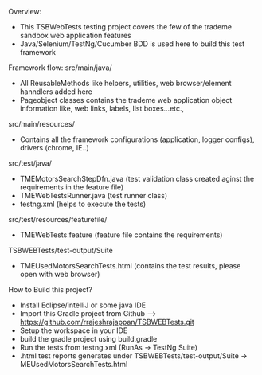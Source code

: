 Overview:

- This TSBWebTests testing project covers the few of the trademe sandbox web application features
- Java/Selenium/TestNg/Cucumber BDD is used here to build this test framework

Framework flow:
src/main/java/
 - All ReusableMethods like helpers, utilities, web browser/element hanndlers added here
 - Pageobject classes contains the trademe web application object information like, web links, labels, list boxes...etc.,

src/main/resources/ 
- Contains all the framework configurations (application, logger configs), drivers (chrome, IE..)

src/test/java/
 - TMEMotorsSearchStepDfn.java (test validation class created aginst the requirements in the feature file)
 - TMEWebTestsRunner.java (test runner class)
 - testng.xml (helps to execute the tests)

src/test/resources/featurefile/
 - TMEWebTests.feature (feature file contains the requirements)

TSBWEBTests/test-output/Suite
 - TMEUsedMotorsSearchTests.html (contains the test results, please open with web browser)

How to Build this project?

- Install Eclipse/intelliJ or some java IDE
- Import this Gradle project from Github --> https://github.com/rrajeshrajappan/TSBWEBTests.git
- Setup the workspace in your IDE
- build the gradle project using build.gradle
- Run the tests from testng.xml (RunAs -> TestNg Suite)
- .html test reports generates under TSBWEBTests/test-output/Suite -> MEUsedMotorsSearchTests.html
